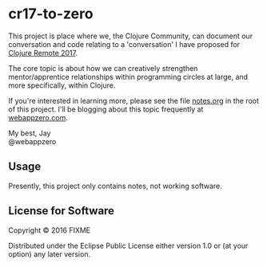 # cr17-to-zero

This project is place where we, the Clojure Community, can document our conversation and code relating to a 'conversation' I have proposed for [Clojure Remote 2017](https://clojureremote.com/).

The core topic is about how we can creatively strengthen mentor/apprentice relationships within programming circles at large, and more specifically, within Clojure.

If you're interested in learning more, please see the file [notes.org](https://github.com/webappzero/cr17-to-zero/blob/master/notes.org) in the root of this project. I'll be blogging about this topic frequently at [webappzero.com](http://webappzero.com).

My best,
Jay  
@webappzero

## Usage

Presently, this project only contains notes, not working software.

## License for Software

Copyright © 2016 FIXME

Distributed under the Eclipse Public License either version 1.0 or (at
your option) any later version.



